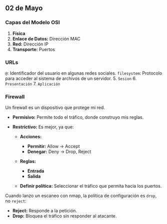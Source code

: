 ## 02 de Mayo

### Capas del Modelo OSI

1. **Física**
2. **Enlace de Datos:** Dirección MAC
3. **Red:** Dirección IP
4. **Transporte:** Puertos

### URLs

 `@`: Identificador del usuario en algunas redes sociales.
 `filesystem`: Protocolo para acceder al sistema de archivos de un servidor.
5. `Sesion`
6. `Presentación`
7. `Aplicación`

### Firewall

Un firewall es un dispositivo que protege mi red.

- **Permisivo:** Permite todo el tráfico, donde construyo mis reglas.
- **Restrictivo:** Es mejor, ya que:

  - **Acciones:**
    - **Permitir:** Allow → Accept
    - **Denegar:** Deny → Drop, Reject

  - **Reglas:**
    - **Entrada**
    - **Salida**

  - **Definir política:** Seleccionar el tráfico que permita hacia los puertos.

Cuando lanzo un escaneo con nmap, la política de configuración es `drop`, no `reject`:

- **Reject:** Responde a la petición.
- **Drop:** Bloquea el tráfico sin responder al atacante.

